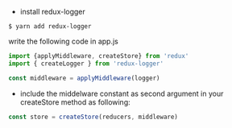 * install redux-logger

```
$ yarn add redux-logger
```

write the following code in app.js

```js
import {applyMiddleware, createStore} from 'redux'
import { createLogger } from 'redux-logger'
```

```js
const middleware = applyMiddleware(logger)
```

* include the middelware constant as second argument in your createStore method as following:

```js
const store = createStore(reducers, middleware)
```



